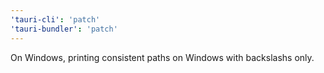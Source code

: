 ```yaml
---
'tauri-cli': 'patch'
'tauri-bundler': 'patch'
---
```


On Windows, printing consistent paths on Windows with backslashs only.
